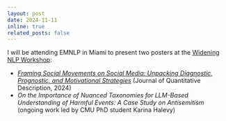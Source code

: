 ```yaml
---
layout: post
date: 2024-11-11
inline: true
related_posts: false
---
```


I will be attending EMNLP in Miami to present two posters at the [Widening NLP Workshop](https://www.winlp.org/): 
* [_Framing Social Movements on Social Media: Unpacking Diagnostic, Prognostic, and Motivational Strategies_](https://journalqd.org/article/view/5896/) (Journal of Quantitative Description, 2024)
* _On the Importance of Nuanced Taxonomies for LLM-Based Understanding of Harmful Events: A Case Study on Antisemitism_ (ongoing work led by CMU PhD student Karina Halevy)

